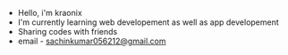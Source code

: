 - Hello, i'm kraonix 
- I'm currently learning web developement as well as app developement
- Sharing codes with friends
- email - sachinkumar056212@gmail.com

<!---
kraonix/kraonix is a ✨ special ✨ repository because its `README.md` (this file) appears on your GitHub profile.
You can click the Preview link to take a look at your changes.
--->
